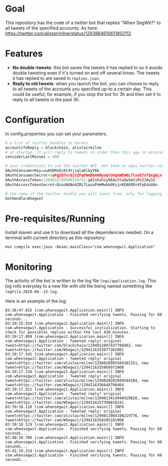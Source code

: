 # Goal

This repository has the code of a twitter bot that replies "When SegWit?" to all tweets of the specified accounts.
As here: https://twitter.com/alistairmilne/status/1293984610611802112

# Features
* **No double-tweets**: this bot saves the tweets it has replied to so it avoids double tweeting even if it's turned on and off several times. The tweets it has replied to are saved in `replies.json`.
* **Reply to old tweets**: when you launch the bot, you can choose to reply to all tweets of the accounts you specified up-to a certain day. This could be useful, for example, if you stop the bot for 3h and then set it to reply to all tweets in the past 3h.

# Configuration

In config.properties you can set your parameters.

```python
# a list of twitter handles to harass
accountsToReply = blockchain, alistairmilne
# at startup, it will reply to tweets no older than this age in minutes. If you set it to 0, it won't reply to any past tweet at startup
considerLastMinues = 400

# your credentials to use the twitter API. Get them at apps.twitter.com
OAuthConsumerKey=uuAhDMsQi6t4tjiqlaDlkyY6k
OAuthConsumerSecret=9aPg2D7vrbjSZFqFWADbA6MyuQrUVqhWEW0L7lxo87xTQxgbLn
OAuthAccessToken=1294016784589258752-gAIshshzy9EAo3taOwSmVjMzZJAy1G
OAuthAccessTokenSecret=QzasNUNo4ZRL7LwzaFHmMwbk8KzjnKEA8XRvXFpE4uUAn

# the name of the twitter handle you will tweet from, only for logging purposes
botHandle=WSegwit
```

# Pre-requisites/Running
Install maven and use it to download all the dependencies needed. On a terminal with current directory as this repository:

`mvn compile exec:java -Dexec.mainClass="com.whensegwit.Application"`

# Monitoring
The activity of the bot is written to the log file `logs/application.log`. This log rolls everyday to a new file with old file being named something like `logFile.2020-08--13.log`.

Here is an example of the log:

```
03:36:47.815 [com.whensegwit.Application.main()] INFO  com.whensegwit.Application - Finished verifying tweets. Pausing for 60 seconds...
03:39:15.910 [com.whensegwit.Application.main()] INFO  com.whensegwit.Application - Successful initialization. Starting to check for possibles replies within the last 420 minutes.
03:39:17.099 [com.whensegwit.Application.main()] INFO  com.whensegwit.Application - Tweeted reply! original tweet=https://twitter.com/blockchain/1294012097437798402, new tweet=https://twitter.com/WSegwit/1294116353977262081
03:39:17.541 [com.whensegwit.Application.main()] INFO  com.whensegwit.Application - Tweeted reply! original tweet=https://twitter.com/alistairmilne/1294020865584181251, new tweet=https://twitter.com/WSegwit/1294116355868971008
03:39:17.726 [com.whensegwit.Application.main()] INFO  com.whensegwit.Application - Tweeted reply! original tweet=https://twitter.com/alistairmilne/1294020202049544204, new tweet=https://twitter.com/WSegwit/1294116356644798464
03:39:17.921 [com.whensegwit.Application.main()] INFO  com.whensegwit.Application - Tweeted reply! original tweet=https://twitter.com/alistairmilne/1294013414948429826, new tweet=https://twitter.com/WSegwit/1294116357399818241
03:39:18.116 [com.whensegwit.Application.main()] INFO  com.whensegwit.Application - Tweeted reply! original tweet=https://twitter.com/alistairmilne/1294013084198219776, new tweet=https://twitter.com/WSegwit/1294116358205181960
03:39:18.129 [com.whensegwit.Application.main()] INFO  com.whensegwit.Application - Finished verifying tweets. Pausing for 60 seconds...
03:40:18.706 [com.whensegwit.Application.main()] INFO  com.whensegwit.Application - Finished verifying tweets. Pausing for 60 seconds...
03:41:19.214 [com.whensegwit.Application.main()] INFO  com.whensegwit.Application - Finished verifying tweets. Pausing for 60 seconds...
```
